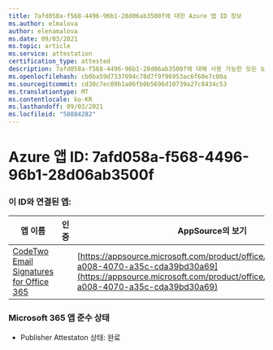 ```yaml
---
title: 7afd058a-f568-4496-96b1-28d06ab3500f에 대한 Azure 앱 ID 정보
ms.author: elmalova
author: elenamalova
ms.date: 09/03/2021
ms.topic: article
ms.service: attestation
certification_type: attested
description: 7afd058a-f568-4496-96b1-28d06ab3500f에 대해 사용 가능한 모든 보안 및 규정 준수 정보입니다.
ms.openlocfilehash: cb0ba59d7337094c78d7f9f96953ac6f60e7c00a
ms.sourcegitcommit: cd30c7ec09b1a06fb0b5696d10739a27c8434c53
ms.translationtype: MT
ms.contentlocale: ko-KR
ms.lasthandoff: 09/03/2021
ms.locfileid: "58884282"
---
```

# <a name="azure-app-id-7afd058a-f568-4496-96b1-28d06ab3500f"></a>Azure 앱 ID: 7afd058a-f568-4496-96b1-28d06ab3500f


### <a name="apps-associated-with-this-id"></a>이 ID와 연결된 앱:
| **앱 이름** | **인증** | **AppSource의 보기** |
|--------------|---------------|-----------------------|
| [CodeTwo Email Signatures for Office 365](https://docs.microsoft.com/microsoft-365-app-certification/forward/codetwo.3d2daeb9-a008-4070-a35c-cda39bd30a69) |  | [https://appsource.microsoft.com/product/office/codetwo.3d2daeb9-a008-4070-a35c-cda39bd30a69](https://appsource.microsoft.com/product/office/codetwo.3d2daeb9-a008-4070-a35c-cda39bd30a69) |

### <a name="microsoft-365-app-compliance-status"></a>Microsoft 365 앱 준수 상태
- Publisher Attestaton 상태: 완료
